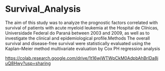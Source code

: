# Survival_Analysis
The aim of this study was to analyze the prognostic factors correlated with survival of patients with acute myeloid leukemia at the Hospital de Clínicas, Universidade Federal do Paraná between 2003 and 2009, as well as to investigate the clinical and epidemiological profile.Methods The overall survival and disease-free survival were statistically evaluated using the Kaplan–Meier method multivariate evaluation by Cox PH regression analysis

https://colab.research.google.com/drive/1t16wjWTWpCkM0AdpbAhBrlDa8juQ8Hwy?usp=sharing
